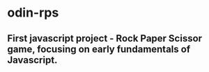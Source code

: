 # odin-rps

## First javascript project - Rock Paper Scissor game, focusing on early fundamentals of Javascript. 